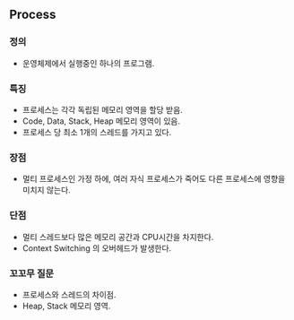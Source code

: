 ## Process

### 정의
- 운영체제에서 실행중인 하나의 프로그램.

### 특징
- 프로세스는 각각 독립된 메모리 영역을 할당 받음.
- Code, Data, Stack, Heap 메모리 영역이 있음.
- 프로세스 당 최소 1개의 스레드를 가지고 있다.

### 장점
- 멀티 프로세스인 가정 하에, 여러 자식 프로세스가 죽어도 다른 프로세스에 영향을 미치지 않는다.

### 단점
- 멀티 스레드보다 많은 메모리 공간과 CPU시간을 차지한다.
- Context Switching 의 오버헤드가 발생한다.

### 꼬꼬무 질문
- 프로세스와 스레드의 차이점.
- Heap, Stack 메모리 영역.